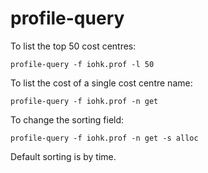# profile-query

To list the top 50 cost centres:

    profile-query -f iohk.prof -l 50

To list the cost of a single cost centre name:

    profile-query -f iohk.prof -n get

To change the sorting field:

    profile-query -f iohk.prof -n get -s alloc

Default sorting is by time.

